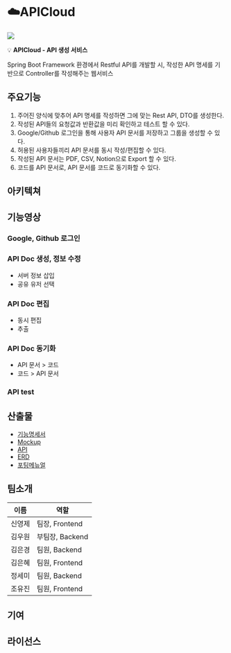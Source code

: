 # ☁️APICloud

![](https://www.notion.so/image/https%3A%2F%2Fs3-us-west-2.amazonaws.com%2Fsecure.notion-static.com%2Fb79b2d09-a53a-4fab-a969-7e72c96fb364%2FKakaoTalk_20221109_160041020.png?table=block&id=a775f43b-631e-4acf-82f9-c37cac455fe9&spaceId=a58fbc02-debe-4308-8332-63da46011251&width=250&userId=c5496e47-f115-4111-8d4e-742818285391&cache=v2)

💡 **APICloud - API 생성 서비스**

Spring Boot Framework 환경에서 Restful API를 개발할 시, 작성한 API 명세를 기반으로 Controller를 작성해주는 웹서비스

## 주요기능

1. 주어진 양식에 맞추어 API 명세를 작성하면 그에 맞는 Rest API, DTO를 생성한다.
2. 작성된 API들의 요청값과 반환값을 미리 확인하고 테스트 할 수 있다.
3. Google/Github 로그인을 통해 사용자 API 문서를 저장하고 그룹을 생성할 수 있다.
4. 허용된 사용자들끼리 API 문서를 동시 작성/편집할 수 있다.
5. 작성된 API 문서는 PDF, CSV, Notion으로 Export 할 수 있다.
6. 코드를 API 문서로, API 문서를 코드로 동기화할 수 있다.

## 아키텍쳐

## 기능영상

### Google, Github 로그인

### API Doc 생성, 정보 수정

- 서버 정보 삽입
- 공유 유저 선택

### API Doc 편집

- 동시 편집
- 추출

### API Doc 동기화

- API 문서 > 코드
- 코드 > API 문서

### API test

## 산출물

- [기능명세서]()
- [Mockup]()
- [API]()
- [ERD]()
- [포팅메뉴얼]()

## 팀소개

| 이름   | 역할            |
| ------ | --------------- |
| 신영제 | 팀장, Frontend  |
| 김우원 | 부팀장, Backend |
| 김은경 | 팀원, Backend   |
| 김은혜 | 팀원, Frontend  |
| 정세미 | 팀원, Backend   |
| 조유진 | 팀원, Frontend  |

## 기여

## 라이선스
